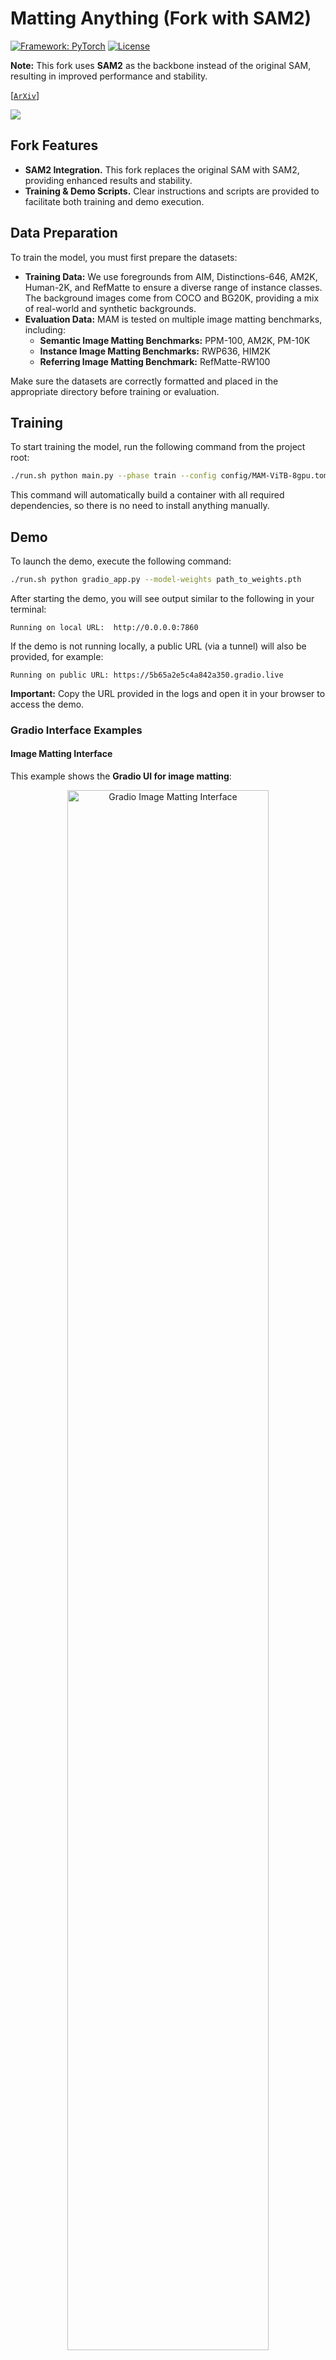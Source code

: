 # Matting Anything (Fork with SAM2)

[![Framework: PyTorch](https://img.shields.io/badge/Framework-PyTorch-orange.svg)](https://pytorch.org/)
[![License](https://img.shields.io/badge/License-MIT-red.svg)](https://opensource.org/licenses/MIT)

**Note:** This fork uses **SAM2** as the backbone instead of the original SAM, resulting in improved performance and stability.

[[`ArXiv`](https://arxiv.org/abs/2306.05399)]

![](./assets/teaser_arxiv_v2.png)

## Fork Features

- **SAM2 Integration.** This fork replaces the original SAM with SAM2, providing enhanced results and stability.
- **Training & Demo Scripts.** Clear instructions and scripts are provided to facilitate both training and demo execution.

## Data Preparation

To train the model, you must first prepare the datasets:

- **Training Data:** We use foregrounds from AIM, Distinctions-646, AM2K, Human-2K, and RefMatte to ensure a diverse range of instance classes. The background images come from COCO and BG20K, providing a mix of real-world and synthetic backgrounds.
- **Evaluation Data:** MAM is tested on multiple image matting benchmarks, including:
  - **Semantic Image Matting Benchmarks:** PPM-100, AM2K, PM-10K
  - **Instance Image Matting Benchmarks:** RWP636, HIM2K
  - **Referring Image Matting Benchmark:** RefMatte-RW100

Make sure the datasets are correctly formatted and placed in the appropriate directory before training or evaluation.

## Training

To start training the model, run the following command from the project root:

```bash
./run.sh python main.py --phase train --config config/MAM-ViTB-8gpu.toml
```

This command will automatically build a container with all required dependencies, so there is no need to install anything manually.

## Demo

To launch the demo, execute the following command:

```bash
./run.sh python gradio_app.py --model-weights path_to_weights.pth
```

After starting the demo, you will see output similar to the following in your terminal:

```
Running on local URL:  http://0.0.0.0:7860
```

If the demo is not running locally, a public URL (via a tunnel) will also be provided, for example:

```
Running on public URL: https://5b65a2e5c4a842a350.gradio.live
```

**Important:** Copy the URL provided in the logs and open it in your browser to access the demo.

### Gradio Interface Examples

#### Image Matting Interface
This example shows the **Gradio UI for image matting**:

<div align="center">
  <img src="./assets/gradio_image_demo.png" width="80%" alt="Gradio Image Matting Interface"/>
</div>

#### Video Matting Interface
This example shows the **Gradio UI for video matting**:

<div align="center">
  <img src="./assets/gradio_video_demo.png" width="80%" alt="Gradio Video Matting Interface"/>
</div>

## Getting Started

Detailed instructions on data preparation, training, and inference are available in the [Getting Started](GETTING_STARTED.md) guide.

## Citation

```bibtex
@article{li2023matting,
      title={Matting Anything},
      author={Jiachen Li and Jitesh Jain and Humphrey Shi},
      journal={arXiv: 2306.05399}, 
      year={2023}
}
```

## Acknowledgement

We thank the developers of [SAM2](https://github.com/facebookresearch/segment-anything) and related projects, as well as those behind [Grounded-SAM](https://github.com/IDEA-Research/Grounded-Segment-Anything), [MGMatting](https://github.com/yucornetto/MGMatting), and [InstMatt](https://github.com/nowsyn/InstMatt/tree/main) for releasing their codebases.
